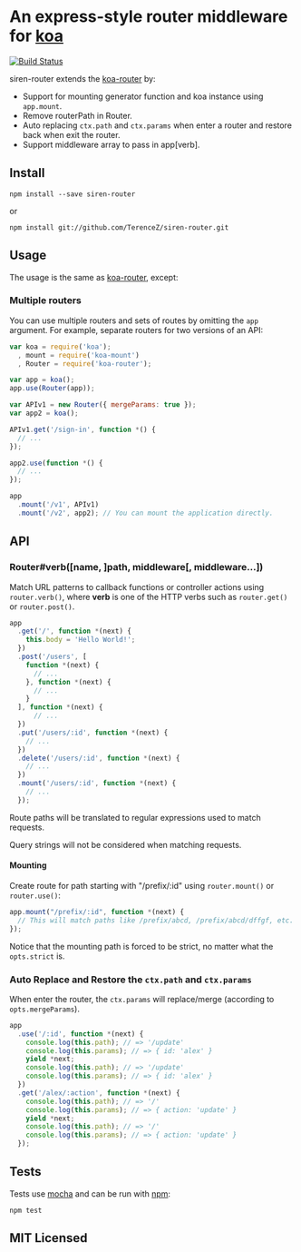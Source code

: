 # An express-style router middleware for [koa](https://github.com/koajs/koa)

[![Build Status](https://secure.travis-ci.org/TerenceZ/siren-router.png)](http://travis-ci.org/TerenceZ/siren-router)

siren-router extends the [koa-router](https://github.com/alexmingoia/koa-router) by:
* Support for mounting generator function and koa instance using `app.mount`.
* Remove routerPath in Router.
* Auto replacing `ctx.path` and `ctx.params` when enter a router and restore back when exit the router.
* Support middleware array to pass in app[verb].

## Install

```
npm install --save siren-router
```

or

```
npm install git://github.com/TerenceZ/siren-router.git
```

## Usage

The usage is the same as [koa-router](https://github.com/alexmingoia/koa-router), except:

### Multiple routers

You can use multiple routers and sets of routes by omitting the `app`
argument. For example, separate routers for two versions of an API:

```javascript
var koa = require('koa');
  , mount = require('koa-mount')
  , Router = require('koa-router');

var app = koa();
app.use(Router(app));

var APIv1 = new Router({ mergeParams: true });
var app2 = koa();

APIv1.get('/sign-in', function *() {
  // ...
});

app2.use(function *() {
  // ...
});

app
  .mount('/v1', APIv1)
  .mount('/v2', app2); // You can mount the application directly.
```

## API

### Router#verb([name, ]path, middleware[, middleware...])

Match URL patterns to callback functions or controller actions using `router.verb()`,
where **verb** is one of the HTTP verbs such as `router.get()` or `router.post()`.

```javascript
app
  .get('/', function *(next) {
    this.body = 'Hello World!';
  })
  .post('/users', [
    function *(next) {
      // ...
    }, function *(next) {
      // ...
    }
  ], function *(next) {
      // ...
  })
  .put('/users/:id', function *(next) {
    // ...
  })
  .delete('/users/:id', function *(next) {
    // ...
  })
  .mount('/users/:id', function *(next) {
    // ...
  });
```

Route paths will be translated to regular expressions used to match requests.

Query strings will not be considered when matching requests.

#### Mounting

Create route for path starting with "/prefix/:id" using `router.mount()` or `router.use()`:

```javascript
app.mount("/prefix/:id", function *(next) {
  // This will match paths like /prefix/abcd, /prefix/abcd/dffgf, etc.
});
```

Notice that the mounting path is forced to be strict, no matter what the `opts.strict` is.

### Auto Replace and Restore the `ctx.path` and `ctx.params`

When enter the router, the `ctx.params` will replace/merge (according to `opts.mergeParams`).

```javascript
app
  .use('/:id', function *(next) {
    console.log(this.path); // => '/update'
    console.log(this.params); // => { id: 'alex' }
    yield *next;
    console.log(this.path); // => '/update'
    console.log(this.params); // => { id: 'alex' }
  })
  .get('/alex/:action', function *(next) {
    console.log(this.path); // => '/'
    console.log(this.params); // => { action: 'update' }
    yield *next;
    console.log(this.path); // => '/'
    console.log(this.params); // => { action: 'update' }
  });
``` 

## Tests

Tests use [mocha](https://github.com/visionmedia/mocha) and can be run
with [npm](https://npmjs.org):

```
npm test
```

## MIT Licensed
